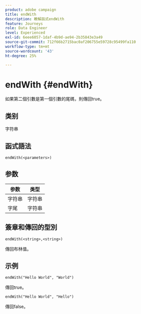 ```yaml
---
product: adobe campaign
title: endWith
description: 瞭解函式endWith
feature: Journeys
role: Data Engineer
level: Experienced
exl-id: 6eee6057-1daf-4b9d-ae94-2b35843e3a49
source-git-commit: 712f66b2715bac0af206755e59728c95499fa110
workflow-type: tm+mt
source-wordcount: '43'
ht-degree: 25%

---
```


# endWith {#endWith}

如果第二個引數是第一個引數的尾碼，則傳回true。

## 类别

字符串

## 函式語法

`endWith(<parameters>)`

## 参数

| 参数 | 类型 |
|-----------|------------------|
| 字符串 | 字符串 |
| 字尾 | 字符串 |

## 簽章和傳回的型別

`endWith(<string>,<string>)`

傳回布林值。

## 示例

`endWith("Hello World", "World")`

傳回true。

`endWith("Hello World", "Hello")`

傳回false。
